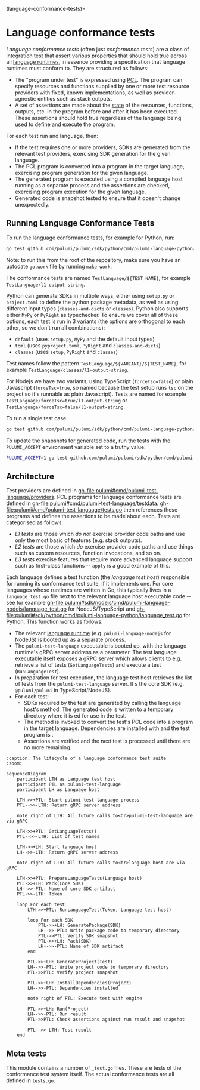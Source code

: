 (language-conformance-tests)=
# Language conformance tests

*Language conformance tests* (often just *conformance tests*) are a class of
integration test that assert various properties that should hold true across all
[language runtimes](language-runtimes), in essence providing a specification
that language runtimes must conform to. They are structured as follows:

* The "program under test" is expressed using [PCL](pcl). The program can
  specify resources and functions supplied by one or more test resource
  providers with fixed, known implementations, as well as provider-agnostic
  entities such as stack outputs.
* A set of assertions are made about the [state](state-snapshots) of the
  resources, functions, outputs, etc. in the program before and after it has
  been executed. These assertions should hold true regardless of the language
  being used to define and execute the program.

For each test run and language, then:

* If the test requires one or more providers, SDKs are generated from the
  relevant test providers, exercising SDK generation for the given language.
* The PCL program is converted into a program in the target language, exercising
  program generation for the given language.
* The generated program is executed using a compiled language host running as a
  separate process and the assertions are checked, exercising program execution
  for the given language.
* Generated code is snapshot tested to ensure that it doesn't change
  unexpectedly.

## Running Language Conformance Tests

To run the language conformance tests, for example for Python, run:

```bash
go test github.com/pulumi/pulumi/sdk/python/cmd/pulumi-language-python/v3 -count 1
```

Note: to run this from the root of the repository, make sure you have an uptodate `go.work` file by running `make work`.

The conformance tests are named `TestLanguage/${TEST_NAME}`, for example `TestLanguage/l1-output-string`.

Python can generate SDKs in multiple ways, either using `setup.py` or `project.toml` to define the python package metadata, as well as using different input types (`classes-and-dicts` or `classes`). Python also supports either `MyPy` or `PyRight` as typechecker. To ensure we cover all of these options, each test is run in 3 variants (the options are orthogonal to each other, so we don't run all combinations):

* `default` (uses `setup.py`, `MyPy` and the default input types)
* `toml` (uses `pyproject.toml`, `PyRight` and `classes-and-dicts`)
* `classes` (uses `setup`, `PyRight` and `classes`)

Test names follow the pattern `TestLanguage/${VARIANT}/${TEST_NAME}`, for example `TestLanguage/classes/l1-output-string`.

For Nodejs we have two variants, using TypeScript (`forceTsc=false`) or plain Javascript (`forceTsc=true`, so named because the test setup runs `tsc` on the project so it's runnable as plain Javascript). Tests are named for example `TestLanguage/forceTsc=true/l1-output-string` or `TestLanguage/forceTsc=false/l1-output-string`.

To run a single test case:

```bash
go test github.com/pulumi/pulumi/sdk/python/cmd/pulumi-language-python/v3 -count 1 -run TestLanguage/classes/l1-output-string
```

To update the snapshots for generated code, run the tests with the `PULUMI_ACCEPT` environment variable set to a truthy value:

```bash
PULUMI_ACCEPT=1 go test github.com/pulumi/pulumi/sdk/python/cmd/pulumi-language-python/v3 -count 1
```

## Architecture

Test providers are defined in
<gh-file:pulumi#cmd/pulumi-test-language/providers>. PCL programs for language
conformance tests are defined in
<gh-file:pulumi#cmd/pulumi-test-language/testdata>.
<gh-file:pulumi#cmd/pulumi-test-language/tests.go> then references these
programs and defines the assertions to be made about each. Tests are categorised
as follows:

* *L1 tests* are those which *do not* exercise provider code paths and use only
  the most basic of features (e.g. stack outputs).
* *L2 tests* are those which *do* exercise provider code paths and use things
  such as custom resources, function invocations, and so on.
* *L3 tests* exercise features that require more advanced language support such
  as first-class functions -- `apply` is a good example of this.

Each language defines a test function (the *language test host*) responsible for
running its conformance test suite, if it implements one. For core languages
whose runtimes are written in Go, this typically lives in a `language_test.go`
file next to the relevant language host executable code -- see for example
<gh-file:pulumi#sdk/nodejs/cmd/pulumi-language-nodejs/language_test.go> for
NodeJS/TypeScript and
<gh-file:pulumi#sdk/python/cmd/pulumi-language-python/language_test.go> for
Python. This function works as follows:

* The relevant [language runtime](language-runtimes) (e.g.
  `pulumi-language-nodejs` for NodeJS) is booted up as a separate process.
* The `pulumi-test-language` executable is booted up, with the language
  runtime's gRPC server address as a parameter. The test language executable
  itself exposes a gRPC server which allows clients to e.g. retrieve a list of
  tests (`GetLanguageTests`) and execute a test (`RunLanguageTest`).
* In preparation for test execution, the language test host retrieves the list
  of tests from the `pulumi-test-language` server. It
  [](pulumirpc.LanguageRuntime.Pack)s the core SDK (e.g. `@pulumi/pulumi` in
  TypeScript/NodeJS).
* For each test:
  * SDKs required by the test are generated by calling the language host's
    [](pulumirpc.LanguageRuntime.GeneratePackage) method. The generated code is
    written to a temporary directory where it is
    [](pulumirpc.LanguageRuntime.Pack)ed for use in the test.
  * The [](pulumirpc.LanguageRuntime.GenerateProject) method is invoked to
    convert the test's PCL code into a program in the target language.
    Dependencies are installed with
    [](pulumirpc.LanguageRuntime.InstallDependencies) and the test program is
    [](pulumirpc.LanguageRuntime.Run).
  * Assertions are verified and the next test is processed until there are no
    more remaining.

```mermaid
:caption: The lifecycle of a language conformance test suite
:zoom:

sequenceDiagram
    participant LTH as Language test host
    participant PTL as pulumi-test-language
    participant LH as Language host

    LTH->>+PTL: Start pulumi-test-language process
    PTL-->>-LTH: Return gRPC server address

    note right of LTH: All future calls to<br>pulumi-test-language are via gRPC

    LTH->>+PTL: GetLanguageTests()
    PTL-->>-LTH: List of test names

    LTH->>+LH: Start language host
    LH-->>-LTH: Return gRPC server address

    note right of LTH: All future calls to<br>language host are via gRPC

    LTH->>+PTL: PrepareLanguageTests(Language host)
    PTL->>+LH: Pack(Core SDK)
    LH-->>-PTL: Name of core SDK artifact
    PTL->>-LTH: Token

    loop For each test
        LTH->>+PTL: RunLanguageTest(Token, Language test host)

        loop For each SDK
            PTL->>+LH: GeneratePackage(SDK)
            LH-->>-PTL: Write package code to temporary directory
            PTL->>PTL: Verify SDK snapshot
            PTL->>+LH: Pack(SDK)
            LH-->>-PTL: Name of SDK artifact
        end

        PTL->>+LH: GenerateProject(Test)
        LH-->>-PTL: Write project code to temporary directory
        PTL->>PTL: Verify project snapshot

        PTL->>+LH: InstallDependencies(Project)
        LH-->>-PTL: Dependencies installed

        note right of PTL: Execute test with engine

        PTL->>+LH: Run(Project)
        LH-->>-PTL: Run result
        PTL->>PTL: Check assertions against run result and snapshot

        PTL-->>-LTH: Test result
    end
```

## Meta tests

This module contains a number of `_test.go` files. These are tests of the
conformance test system itself. The actual conformance tests are all defined in
`tests.go`.
